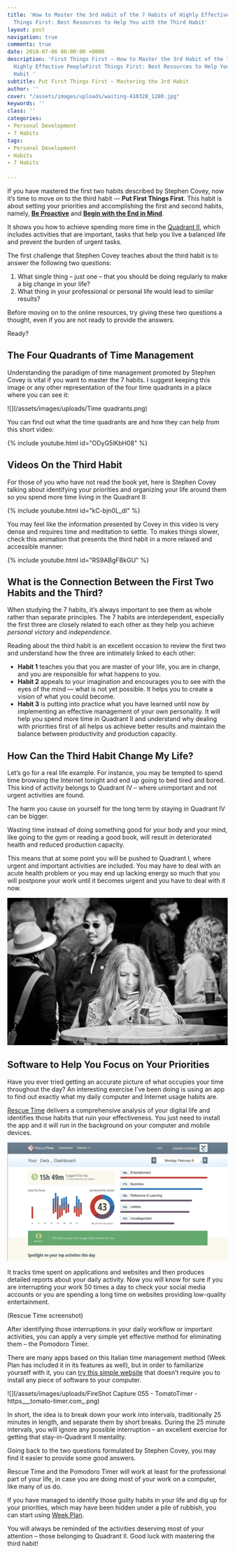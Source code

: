 ```yaml
---
title: 'How to Master the 3rd Habit of the 7 Habits of Highly Effective PeopleFirst
  Things First: Best Resources to Help You with the Third Habit'
layout: post
navigation: true
comments: true
date: 2018-07-06 00:00:00 +0000
description: 'First Things First — How to Master the 3rd Habit of the 7 Habits of
  Highly Effective PeopleFirst Things First: Best Resources to Help You with the Third
  Habit '
subtitle: Put First Things First — Mastering the 3rd Habit
author: ''
cover: "/assets/images/uploads/waiting-410328_1280.jpg"
keywords: ''
class: ''
categories:
- Personal Development
- 7 Habits
tags:
- Personal Development
- Habits
- 7 Habits

---
```

If you have mastered the first two habits described by Stephen Covey, now it’s time to move on to the third habit — **Put First Things First**. This habit is about setting your priorities and accomplishing the first and second habits, namely, [**Be Proactive**](/7-habits-be-proactive/) and [**Begin with the End in Mind**](/7-habits-begin-with-the-end-in-mind/). 

It shows you how to achieve spending more time in the [Quadrant II](https://weekplan.net/online-course-time-management/how-to-spend-more-time-quadrant-2/), which includes activities that are important, tasks that help you live a balanced life and prevent the burden of urgent tasks.

The first challenge that Stephen Covey teaches about the third habit is to answer the following two questions:

1. What single thing – just one – that you should be doing regularly to make a big change in your life? 
2. What thing in your professional or personal life would lead to similar results?

Before moving on to the online resources, try giving these two questions a thought, even if you are not ready to provide the answers. 

Ready?

## **The Four Quadrants of Time Management**

Understanding the paradigm of time management promoted by Stephen Covey is vital if you want to master the 7 habits. I suggest keeping this image or any other representation of the four time quadrants in a place where you can see it:

![](/assets/images/uploads/Time quadrants.png)

You can find out what the time quadrants are and how they can help from this short video:

{% include youtube.html id="ODyG5lKbH08" %}

## **Videos On the Third Habit**

For those of you who have not read the book yet, here is Stephen Covey talking about identifying your priorities and organizing your life around them so you spend more time living in the Quadrant II:

{% include youtube.html id="kC-bjn0L_dI" %}

You may feel like the information presented by Covey in this video is very dense and requires time and meditation to settle. To makes things slower, check this animation that presents the third habit in a more relaxed and accessible manner:

{% include youtube.html id="RS9ABgFBkGU" %}

## **What is the Connection Between the First Two Habits and the Third?**

When studying the 7 habits, it’s always important to see them as whole rather than separate principles. The 7 habits are interdependent, especially the first three are closely related to each other as they help you achieve _personal victory_ and _independence_. 

Reading about the third habit is an excellent occasion to review the first two and understand how the three are intimately linked to each other:

* **Habit 1** teaches you that you are master of your life, you are in charge, and you are responsible for what happens to you. 
* **Habit 2** appeals to your imagination and encourages you to see with the eyes of the mind — what is not yet possible. It helps you to create a vision of what you could become.
* **Habit 3** is putting into practice what you have learned until now by implementing an effective management of your own personality. It will help you spend more time in Quadrant II and understand why dealing with priorities first of all helps us achieve better results and maintain the balance between productivity and production capacity. 

## **How Can the Third Habit Change My Life?**

Let’s go for a real life example. For instance, you may be tempted to spend time browsing the Internet tonight and end up going to bed tired and bored. This kind of activity belongs to Quadrant IV – where unimportant and not urgent activities are found. 

The harm you cause on yourself for the long term by staying in Quadrant IV can be bigger. 

Wasting time instead of doing something good for your body and your mind, like going to the gym or reading a good book, will result in deteriorated health and reduced production capacity. 

This means that at some point you will be pushed to Quadrant I, where urgent and important activities are included. You may have to deal with an acute health problem or you may end up lacking energy so much that you will postpone your work until it becomes urgent and you have to deal with it now.

![](/assets/images/uploads/woman-2575497_1280.jpg)

## **Software to Help You Focus on Your Priorities**

Have you ever tried getting an accurate picture of what occupies your time throughout the day? An interesting exercise I’ve been doing is using an app to find out exactly what my daily computer and Internet usage habits are. 

[Rescue Time](https://www.rescuetime.com/) delivers a comprehensive analysis of your digital life and identifies those habits that ruin your effectiveness. You just need to install the app and it will run in the background on your computer and mobile devices. 

![](/assets/images/uploads/rescuetime_531294_full.jpeg)

It tracks time spent on applications and websites and then produces detailed reports about your daily activity. Now you will know for sure if you are interrupting your work 50 times a day to check your social media accounts or you are spending a long time on websites providing low-quality entertainment.

\(Rescue Time screenshot)

After identifying those interruptions in your daily workflow or important activities, you can apply a very simple yet effective method for eliminating them – the Pomodoro Timer. 

There are many apps based on this Italian time management method (Week Plan has included it in its features as well), but in order to familiarize yourself with it, you can [try this simple website](https://tomato-timer.com/) that doesn’t require you to install any piece of software to your computer.

![](/assets/images/uploads/FireShot Capture 055 - TomatoTimer - https___tomato-timer.com_.png)

In short, the idea is to break down your work into intervals, traditionally 25 minutes in length, and separate them by short breaks. During the 25 minute intervals, you will ignore any possible interruption – an excellent exercise for getting that stay-in-Quadrant II mentality.

Going back to the two questions formulated by Stephen Covey, you may find it easier to provide some good answers. 

Rescue Time and the Pomodoro Timer will work at least for the professional part of your life, in case you are doing most of your work on a computer, like many of us do.

If you have managed to identify those guilty habits in your life and dig up for your priorities, which may have been hidden under a pile of rubbish, you can start using [Week Plan](https://weekplan.net/). 

You will always be reminded of the activities deserving most of your attention – those belonging to Quadrant II. Good luck with mastering the third habit!